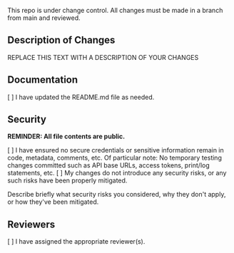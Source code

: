 This repo is under change control. All changes must be made in a branch from main and reviewed.

## Description of Changes

REPLACE THIS TEXT WITH A DESCRIPTION OF YOUR CHANGES

## Documentation

[ ] I have updated the README.md file as needed.

## Security

**REMINDER: All file contents are public.**

[ ] I have ensured no secure credentials or sensitive information remain in code, metadata, comments, etc. Of particular note:
No temporary testing changes committed such as API base URLs, access tokens, print/log statements, etc.
[ ] My changes do not introduce any security risks, or any such risks have been properly mitigated.

Describe briefly what security risks you considered, why they don't apply, or how they've been mitigated.

## Reviewers

[ ] I have assigned the appropriate reviewer(s). 

